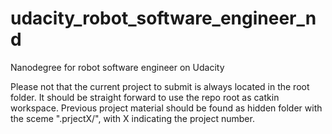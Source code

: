 # udacity_robot_software_engineer_nd
Nanodegree for robot software engineer on Udacity

Please not that the current project to submit is always located in the root folder. It should be straight forward to use the repo root as catkin workspace. Previous project material should be found as hidden folder with the sceme ".prjectX/", with X indicating the project number. 